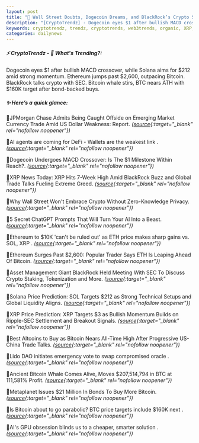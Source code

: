 ```yaml
---
layout: post
title: "🌌 Wall Street Doubts, Dogecoin Dreams, and BlackRock’s Crypto Staking Pitch . Bitcoin News"
description: "[CryptoTrendz] - Dogecoin eyes $1 after bullish MACD crossover, while Solana aims for $212 amid strong momentum. Ethereum jumps past $2,600, outpacing Bitcoin. BlackRock talks crypto with SEC. Bitcoin whale stirs, BTC nears ATH with $160K target after bond-backed buys."
keywords: cryptotrendz, trendz, cryptotrends, web3trends, organic, XRP, AI, BTC, BlackRock, Market, SEC, SOL, ETH, Altcoins, Crypto, Bitcoin
categories: dailynews
---
```


##### ⚡ CryptoTrendz - 📌 *What's Trending?:*

Dogecoin eyes $1 after bullish MACD crossover, while Solana aims for $212 amid strong momentum. Ethereum jumps past $2,600, outpacing Bitcoin. BlackRock talks crypto with SEC. Bitcoin whale stirs, BTC nears ATH with $160K target after bond-backed buys.

##### ✨ *Here’s a quick glance:*


🔹JPMorgan Chase Admits Being Caught Offside on Emerging Market Currency Trade Amid US Dollar Weakness: Report. *([source](https://s.avyag.com/w3o3){:target="_blank" rel="nofollow noopener"})*

🔹AI agents are coming for DeFi - Wallets are the weakest link . *([source](https://s.avyag.com/esmb){:target="_blank" rel="nofollow noopener"})*

🔹Dogecoin Undergoes MACD Crossover: Is The $1 Milestone Within Reach?. *([source](https://s.avyag.com/j2fy){:target="_blank" rel="nofollow noopener"})*

🔹XRP News Today: XRP Hits 7-Week High Amid BlackRock Buzz and Global Trade Talks Fueling Extreme Greed. *([source](https://s.avyag.com/viru){:target="_blank" rel="nofollow noopener"})*

🔹Why Wall Street Won't Embrace Crypto Without Zero-Knowledge Privacy. *([source](https://s.avyag.com/9m0l){:target="_blank" rel="nofollow noopener"})*

🔹5 Secret ChatGPT Prompts That Will Turn Your AI Into a Beast. *([source](https://s.avyag.com/zaa1){:target="_blank" rel="nofollow noopener"})*

🔹Ethereum to $10K 'can't be ruled out' as ETH price makes sharp gains vs. SOL, XRP . *([source](https://s.avyag.com/u2x0){:target="_blank" rel="nofollow noopener"})*

🔹Ethereum Surges Past $2,600: Popular Trader Says ETH Is Leaping Ahead Of Bitcoin. *([source](https://s.avyag.com/t61i){:target="_blank" rel="nofollow noopener"})*

🔹Asset Management Giant BlackRock Held Meeting With SEC To Discuss Crypto Staking, Tokenization and More. *([source](https://s.avyag.com/cnj5){:target="_blank" rel="nofollow noopener"})*

🔹Solana Price Prediction: SOL Targets $212 as Strong Technical Setups and Global Liquidity Aligns. *([source](https://s.avyag.com/7t9r){:target="_blank" rel="nofollow noopener"})*

🔹XRP Price Prediction: XRP Targets $3 as Bullish Momentum Builds on Ripple-SEC Settlement and Breakout Signals. *([source](https://s.avyag.com/p7ye){:target="_blank" rel="nofollow noopener"})*

🔹Best Altcoins to Buy as Bitcoin Nears All-Time High After Progressive US-China Trade Talks. *([source](https://s.avyag.com/yx04){:target="_blank" rel="nofollow noopener"})*

🔹Lido DAO initiates emergency vote to swap compromised oracle . *([source](https://s.avyag.com/srdu){:target="_blank" rel="nofollow noopener"})*

🔹Ancient Bitcoin Whale Comes Alive, Moves $207,514,794 in BTC at 111,581% Profit. *([source](https://s.avyag.com/khj8){:target="_blank" rel="nofollow noopener"})*

🔹Metaplanet Issues $21 Million In Bonds To Buy More Bitcoin. *([source](https://s.avyag.com/p128){:target="_blank" rel="nofollow noopener"})*

🔹Is Bitcoin about to go parabolic? BTC price targets include $160K next . *([source](https://s.avyag.com/ci53){:target="_blank" rel="nofollow noopener"})*

🔹AI's GPU obsession blinds us to a cheaper, smarter solution . *([source](https://s.avyag.com/1kfr){:target="_blank" rel="nofollow noopener"})*
